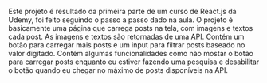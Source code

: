 Este projeto é resultado da primeira parte de um curso de React.js da Udemy, foi feito seguindo o passo a passo dado na aula.
O projeto é basicamente uma página que carrega posts na tela, com imagens e textos cada post.
As imagens e textos são retornadas de uma API.
Contém um botão para carregar mais posts e um input para filtrar posts baseado no valor digitado.
Contém algumas funcionalidades como não mostar o botão para carregar posts enquanto eu estiver fazendo uma pesquisa e desabilitar o botão quando eu chegar no máximo de posts disponíveis na API.